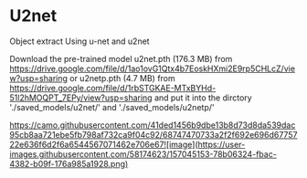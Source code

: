 # U2net
Object extract
Using u-net and u2net

Download the pre-trained model u2net.pth (176.3 MB) from  https://drive.google.com/file/d/1ao1ovG1Qtx4b7EoskHXmi2E9rp5CHLcZ/view?usp=sharing
or u2netp.pth (4.7 MB) from  https://drive.google.com/file/d/1rbSTGKAE-MTxBYHd-51l2hMOQPT_7EPy/view?usp=sharing
and put it into the dirctory './saved_models/u2net/' and './saved_models/u2netp/'

https://camo.githubusercontent.com/41ded1456b9dbe13b8d73d8da539dac95cb8aa721ebe5fb798af732ca9f04c92/68747470733a2f2f692e696d6775722e636f6d2f6a6544567071462e706e67![image](https://user-images.githubusercontent.com/58174623/157045153-78b06324-fbac-4382-b09f-176a985a1928.png)

